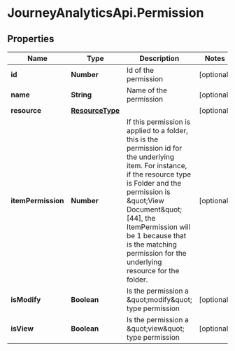 # JourneyAnalyticsApi.Permission

## Properties

Name | Type | Description | Notes
------------ | ------------- | ------------- | -------------
**id** | **Number** | Id of the permission | [optional] 
**name** | **String** | Name of the permission | [optional] 
**resource** | [**ResourceType**](ResourceType.md) |  | [optional] 
**itemPermission** | **Number** | If this permission is applied to a folder, this is the permission id for the underlying item.  For instance, if the resource type is Folder and the permission is \&quot;View Document\&quot; [44], the ItemPermission will be 1 because that is the matching permission for the underlying resource for the folder. | [optional] 
**isModify** | **Boolean** | Is the permission a \&quot;modify\&quot; type permission | [optional] 
**isView** | **Boolean** | Is the permission a \&quot;view\&quot; type permission | [optional] 


